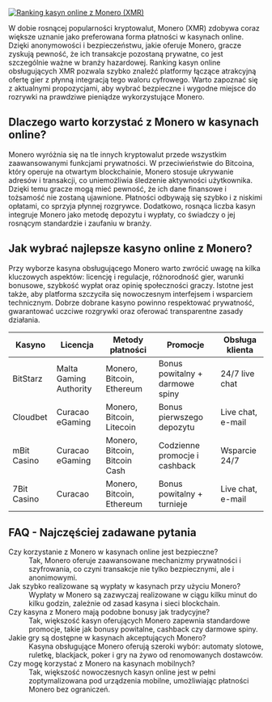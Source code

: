 [![Ranking kasyn online z Monero (XMR)](https://123-caf.pages.dev/gitsignup.png)](https://vrmoo.ru/Bt82HjjY)

<p>W dobie rosnącej popularności kryptowalut, Monero (XMR) zdobywa coraz większe uznanie jako preferowana forma płatności w kasynach online. Dzięki anonymowości i bezpieczeństwu, jakie oferuje Monero, gracze zyskują pewność, że ich transakcje pozostaną prywatne, co jest szczególnie ważne w branży hazardowej. Ranking kasyn online obsługujących XMR pozwala szybko znaleźć platformy łączące atrakcyjną ofertę gier z płynną integracją tego waloru cyfrowego. Warto zapoznać się z aktualnymi propozycjami, aby wybrać bezpieczne i wygodne miejsce do rozrywki na prawdziwe pieniądze wykorzystujące Monero.</p>  <h2>Dlaczego warto korzystać z Monero w kasynach online?</h2> <p>Monero wyróżnia się na tle innych kryptowalut przede wszystkim zaawansowanymi funkcjami prywatności. W przeciwieństwie do Bitcoina, który operuje na otwartym blockchainie, Monero stosuje ukrywanie adresów i transakcji, co uniemożliwia śledzenie aktywności użytkownika. Dzięki temu gracze mogą mieć pewność, że ich dane finansowe i tożsamość nie zostaną ujawnione. Płatności odbywają się szybko i z niskimi opłatami, co sprzyja płynnej rozgrywce. Dodatkowo, rosnąca liczba kasyn integruje Monero jako metodę depozytu i wypłaty, co świadczy o jej rosnącym standardzie i zaufaniu w branży.</p>  <h2>Jak wybrać najlepsze kasyno online z Monero?</h2> <p>Przy wyborze kasyna obsługującego Monero warto zwrócić uwagę na kilka kluczowych aspektów: licencję i regulacje, różnorodność gier, warunki bonusowe, szybkość wypłat oraz opinię społeczności graczy. Istotne jest także, aby platforma szczyciła się nowoczesnym interfejsem i wsparciem technicznym. Dobrze dobrane kasyno powinno respektować prywatność, gwarantować uczciwe rozgrywki oraz oferować transparentne zasady działania.</p>  <table>   <thead>     <tr>       <th>Kasyno</th>       <th>Licencja</th>       <th>Metody płatności</th>       <th>Promocje</th>       <th>Obsługa klienta</th>     </tr>   </thead>   <tbody>     <tr>       <td>BitStarz</td>       <td>Malta Gaming Authority</td>       <td>Monero, Bitcoin, Ethereum</td>       <td>Bonus powitalny + darmowe spiny</td>       <td>24/7 live chat</td>     </tr>     <tr>       <td>Cloudbet</td>       <td>Curacao eGaming</td>       <td>Monero, Bitcoin, Litecoin</td>       <td>Bonus pierwszego depozytu</td>       <td>Live chat, e-mail</td>     </tr>     <tr>       <td>mBit Casino</td>       <td>Curacao eGaming</td>       <td>Monero, Bitcoin, Bitcoin Cash</td>       <td>Codzienne promocje i cashback</td>       <td>Wsparcie 24/7</td>     </tr>     <tr>       <td>7Bit Casino</td>       <td>Curacao</td>       <td>Monero, Bitcoin, Ethereum</td>       <td>Bonus powitalny + turnieje</td>       <td>Live chat, e-mail</td>     </tr>   </tbody> </table>  <h2>FAQ - Najczęściej zadawane pytania</h2> <dl>   <dt>Czy korzystanie z Monero w kasynach online jest bezpieczne?</dt>   <dd>Tak, Monero oferuje zaawansowane mechanizmy prywatności i szyfrowania, co czyni transakcje nie tylko bezpiecznymi, ale i anonimowymi.</dd>    <dt>Jak szybko realizowane są wypłaty w kasynach przy użyciu Monero?</dt>   <dd>Wypłaty w Monero są zazwyczaj realizowane w ciągu kilku minut do kilku godzin, zależnie od zasad kasyna i sieci blockchain.</dd>    <dt>Czy kasyna z Monero mają podobne bonusy jak tradycyjne?</dt>   <dd>Tak, większość kasyn oferujących Monero zapewnia standardowe promocje, takie jak bonusy powitalne, cashback czy darmowe spiny.</dd>    <dt>Jakie gry są dostępne w kasynach akceptujących Monero?</dt>   <dd>Kasyna obsługujące Monero oferują szeroki wybór: automaty slotowe, ruletkę, blackjack, poker i gry na żywo od renomowanych dostawców.</dd>    <dt>Czy mogę korzystać z Monero na kasynach mobilnych?</dt>   <dd>Tak, większość nowoczesnych kasyn online jest w pełni zoptymalizowana pod urządzenia mobilne, umożliwiając płatności Monero bez ograniczeń.</dd> </dl>